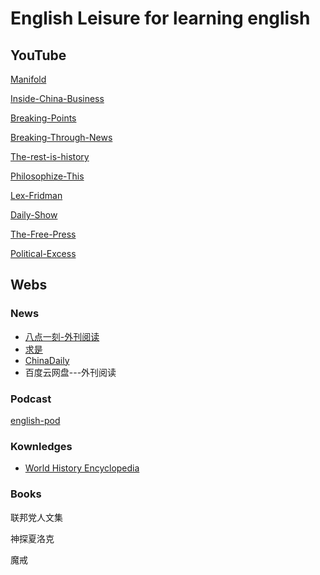 # English Leisure for learning english
## YouTube
[Manifold](https://www.youtube.com/@ManifoldPodcast)

[Inside-China-Business](https://www.youtube.com/@Inside_China_Business)

[Breaking-Points](https://www.youtube.com/@breakingpoints)

[Breaking-Through-News](https://www.youtube.com/@BreakThroughNews)

[The-rest-is-history](https://www.youtube.com/@restishistorypod)

[Philosophize-This](https://www.youtube.com/@philosophizethispodcast)

[Lex-Fridman](https://www.youtube.com/@lexfridman)

[Daily-Show](https://www.youtube.com/@TheDailyShow)

[The-Free-Press](https://www.youtube.com/@thefreepress)

[Political-Excess](https://www.youtube.com/@PoliticalExcess)

## Webs
### News
* [八点一刻-外刊阅读](https://www.badianyike.com/)
* [求是](http://en.qstheory.cn/)
* [ChinaDaily](https://www.chinadaily.com.cn/)
* 百度云网盘---外刊阅读

### Podcast
[english-pod](https://antennapod.org/documentation/getting-started)


### Kownledges
* [World History Encyclopedia](https://www.worldhistory.org/Crusades/)

### Books
联邦党人文集

神探夏洛克

魔戒
